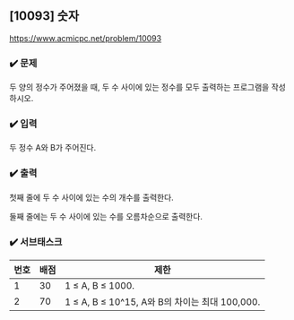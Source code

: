 ## [10093] 숫자
https://www.acmicpc.net/problem/10093

### ✔️ 문제
두 양의 정수가 주어졌을 때, 두 수 사이에 있는 정수를 모두 출력하는 프로그램을 작성하시오.

### ✔️ 입력
두 정수 A와 B가 주어진다.

### ✔️ 출력
첫째 줄에 두 수 사이에 있는 수의 개수를 출력한다.

둘째 줄에는 두 수 사이에 있는 수를 오름차순으로 출력한다.

### ✔️ 서브태스크
| 번호 | 배점 | 제한 |
| --- | --- | --- |
| 1 | 30 | 1 ≤ A, B ≤ 1000. |
| 2 | 70 | 1 ≤ A, B ≤ 10^15, A와 B의 차이는 최대 100,000. |
